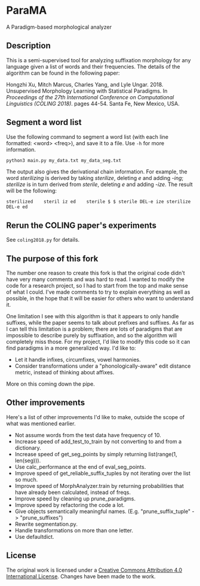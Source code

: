 # ParaMA

A Paradigm-based morphological analyzer

## Description

This is a semi-supervised tool for analyzing suffixation morphology for any language given a list of words and their frequencies. The details of the algorithm can be found in the following paper:

Hongzhi Xu, Mitch Marcus, Charles Yang, and Lyle Ungar. 2018. Unsupervised Morphology Learning with Statistical Paradigms. In *Proceedings of the 27th International Conference on Computational Linguistics (COLING 2018)*. pages 44-54. Santa Fe, New Mexico, USA.

## Segment a word list

Use the following command to segment a word list (with each line formatted: \<word\> \<freq\>), and save it to a file. Use `-h` for more information.

```bash
python3 main.py my_data.txt my_data_seg.txt
```

The output also gives the derivational chain information. For example, the word _sterilizing_ is derived by taking _sterilize_, deleting _e_ and adding _-ing_; _sterilize_ is in turn derived from _sterile_, deleting _e_ and adding _-ize_. The result will be the following:

```text
sterilized    steril iz ed    sterile $ $ sterile DEL-e ize sterilize DEL-e ed
```

## Rerun the COLING paper's experiments

See `coling2018.py` for details.

## The purpose of this fork

The number one reason to create this fork is that the original code didn't have very many comments and was hard to read. I wanted to modify the code for a research project, so I had to start from the top and make sense of what I could. I've made comments to try to explain everything as well as possible, in the hope that it will be easier for others who want to understand it.

One limitation I see with this algorithm is that it appears to only handle suffixes, while the paper seems to talk about prefixes and suffixes. As far as I can tell this limitation is a problem; there are lots of paradigms that are impossible to describe purely by suffixation, and so the algorithm will completely miss those. For my project, I'd like to modify this code so it can find paradigms in a more generalized way. I'd like to:

- Let it handle infixes, circumfixes, vowel harmonies.
- Consider transformations under a "phonologically-aware" edit distance metric, instead of thinking about affixes.

More on this coming down the pipe.

## Other improvements

Here's a list of other improvements I'd like to make, outside the scope of what was mentioned earlier.

- Not assume words from the test data have frequency of 10.
- Increase speed of add_test_to_train by not converting to and from a dictionary.
- Increase speed of get_seg_points by simply returning list(range(1, len(seg))).
- Use calc_performance at the end of eval_seg_points.
- Improve speed of get_reliable_suffix_tuples by not iterating over the list so much.
- Improve speed of MorphAnalyzer.train by returning probabilities that have already been calculated, instead of freqs.
- Improve speed by cleaning up prune_paradigms.
- Improve speed by refactoring the code a lot.
- Give objects semantically meaningful names. (E.g. "prune_suffix_tuple" -> "prune_suffixes")
- Rewrite segmentation.py.
- Handle transformations on more than one letter.
- Use defaultdict.

## License

The original work is licensed under a [Creative Commons Attribution 4.0 International License](https://creativecommons.org/licenses/by/4.0/). Changes have been made to the work.
